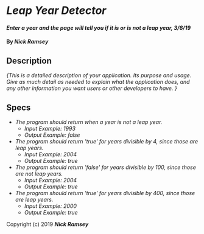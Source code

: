 # _Leap Year Detector_

#### _Enter a year and the page will tell you if it is or is not a leap year, 3/6/19_

#### By _**Nick Ramsey**_

## Description

_{This is a detailed description of your application. Its purpose and usage.  Give as much detail as needed to explain what the application does, and any other information you want users or other developers to have. }_

## Specs

* _The program should return when a year is not a leap year._
    * _Input Example: 1993_
    * _Output Example: false_
* _The program should return 'true' for years divisible by 4, since those are leap years._
    * _Input Example: 2004_
    * _Output Example: true_
* _The program should return 'false' for years divisible by 100, since those are not leap years._
    * _Input Example: 2004_
    * _Output Example: true_
* _The program should return 'true' for years divisible by 400, since those are leap years._
    * _Input Example: 2000_
    * _Output Example: true_




<!-- _{Leave nothing to chance! You want it to be easy for potential users, employers and collaborators to run your app. Do I need to run a server? How should I set up my databases? Is there other code this app depends on?}_

## Known Bugs

_{Are there issues that have not yet been resolved that you want to let users know you know?  Outline any issues that would impact use of your application.  Share any workarounds that are in place. }_

## Support and contact details

_{Let people know what to do if they run into any issues or have questions, ideas or concerns.  Encourage them to contact you or make a contribution to the code.}_

## Technologies Used

_{Tell me about the languages and tools you used to create this app. Assume that I know you probably used HTML and CSS. If you did something really cool using only HTML, point that out.}_

### License

*{Determine the license under which this application can be used.  See below for more details on licensing.}* -->

Copyright (c) 2019 **_Nick Ramsey_**
